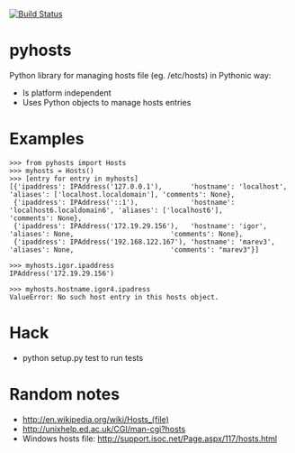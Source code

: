 [![Build Status](https://travis-ci.org/pletisan/pyhosts.svg?branch=master)](https://travis-ci.org/pletisan/pyhosts)

pyhosts
=======

Python library for managing hosts file (eg. /etc/hosts) in Pythonic way:
- Is platform independent
- Uses Python objects to manage hosts entries 

Examples
========

    >>> from pyhosts import Hosts
    >>> myhosts = Hosts()
    >>> [entry for entry in myhosts]
    [{'ipaddress': IPAddress('127.0.0.1'),       'hostname': 'localhost',               'aliases': ['localhost.localdomain'], 'comments': None},
     {'ipaddress': IPAddress('::1'),             'hostname': 'localhost6.localdomain6', 'aliases': ['localhost6'],            'comments': None},
     {'ipaddress': IPAddress('172.19.29.156'),   'hostname': 'igor',                    'aliases': None,                        'comments': None},
     {'ipaddress': IPAddress('192.168.122.167'), 'hostname': 'marev3',                  'aliases': None,                        'comments': "marev3"}]
     
    >>> myhosts.igor.ipaddress 
    IPAddress('172.19.29.156')
    
    >>> myhosts.hostname.igor4.ipadress 
    ValueError: No such host entry in this hosts object.

Hack
====

- python setup.py test to run tests

Random notes
============

- http://en.wikipedia.org/wiki/Hosts_(file)
- http://unixhelp.ed.ac.uk/CGI/man-cgi?hosts 
- Windows hosts file: http://support.isoc.net/Page.aspx/117/hosts.html
